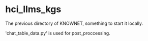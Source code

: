 # hci_llms_kgs

The previous directory of KNOWNET, something to start it locally.

'chat_table_data.py' is used for post_proccessing.

